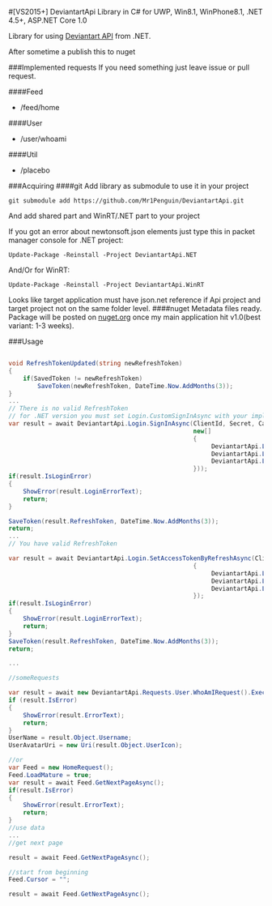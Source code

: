 ﻿#\[VS2015+\] DeviantartApi Library in C# for UWP, Win8.1, WinPhone8.1, .NET 4.5+, ASP.NET Core 1.0

Library for using [Deviantart API](https://www.deviantart.com/developers/http/v1/20160316) from .NET.

After sometime a publish this to nuget

###Implemented requests
If you need something just leave issue or pull request.

####Feed
* /feed/home

####User 
* /user/whoami

####Util
* /placebo

###Acquiring
####git
Add library as submodule to use it in your project

```
git submodule add https://github.com/Mr1Penguin/DeviantartApi.git
```

And add shared part and WinRT/.NET part to your project

If you got an error about newtonsoft.json elements just type this in packet manager console for .NET project:
```
Update-Package -Reinstall -Project DeviantartApi.NET
```


And/Or for WinRT:
```
Update-Package -Reinstall -Project DeviantartApi.WinRT
```

Looks like target application must have json.net reference if Api project and target project not on the same folder level.
####nuget
Metadata files ready. Package will be posted on [nuget.org](http://nuget.org) once my main application hit v1.0(best variant: 1-3 weeks).

###Usage

```cs

void RefreshTokenUpdated(string newRefreshToken)
{
	if(SavedToken != newRefreshToken)
		SaveToken(newRefreshToken, DateTime.Now.AddMonths(3));
}
...
// There is no valid RefreshToken
// for .NET version you must set Login.CustomSignInAsync with your implementation. This delegate would be called if refresh token became broken. 
var result = await DeviantartApi.Login.SignInAsync(ClientId, Secret, CallbackUrl, RefreshTokenUpdated, 
												   new[]
												   {
														DeviantartApi.Login.Scope.Browse,
														DeviantartApi.Login.Scope.User,
														DeviantartApi.Login.Scope.Feed
												   }));
if(result.IsLoginError) 
{
	ShowError(result.LoginErrorText);
	return;
}

SaveToken(result.RefreshToken, DateTime.Now.AddMonths(3));
return;
...
// You have valid RefreshToken

var result = await DeviantartApi.Login.SetAccessTokenByRefreshAsync(ClientId, Secret, CallbackUrl, RefreshToken, RefreshTokenUpdated, new[]
												   {
														DeviantartApi.Login.Scope.Browse,
														DeviantartApi.Login.Scope.User,
														DeviantartApi.Login.Scope.Feed
												   });
if(result.IsLoginError) 
{
	ShowError(result.LoginErrorText);
	return;
}
SaveToken(result.RefreshToken, DateTime.Now.AddMonths(3));
return;

...

//someRequests

var result = await new DeviantartApi.Requests.User.WhoAmIRequest().ExecuteAsync();
if (result.IsError)
{
    ShowError(result.ErrorText);
    return;
}
UserName = result.Object.Username;
UserAvatarUri = new Uri(result.Object.UserIcon);

//or 
var Feed = new HomeRequest();
Feed.LoadMature = true;
var result = await Feed.GetNextPageAsync();
if(result.IsError)
{
	ShowError(result.ErrorText);
	return;
}
//use data
...
//get next page

result = await Feed.GetNextPageAsync();

//start from beginning
Feed.Cursor = "";

result = await Feed.GetNextPageAsync();
```

